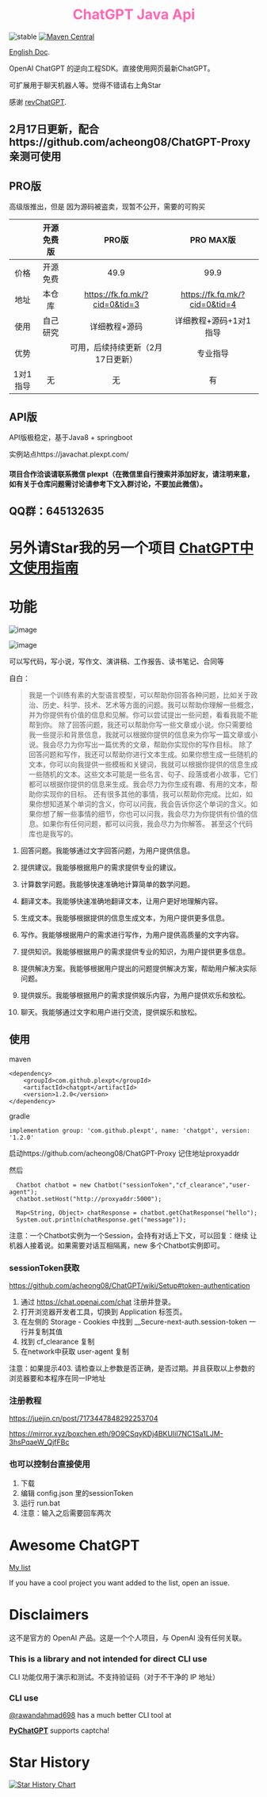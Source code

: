 
<h1 style="text-align: center; color: hotpink; -webkit-animation: rainbow 5s infinite; -moz-animation: rainbow 5s infinite; -o-animation: rainbow 5s infinite; animation: rainbow 5s infinite;">ChatGPT Java Api</h1>


![stable](https://img.shields.io/badge/stability-stable-brightgreen.svg)
[![Maven Central](https://img.shields.io/maven-central/v/com.github.plexpt/chatgpt)](https://maven-badges.herokuapp.com/maven-central/com.github.plexpt/chatgpt)

[English Doc](https://github.com/PlexPt/chatgpt-java/blob/main/README_en.md).

OpenAI ChatGPT 的逆向工程SDK。直接使用网页最新ChatGPT。

可扩展用于聊天机器人等。觉得不错请右上角Star

感谢 [revChatGPT](https://github.com/acheong08/ChatGPT).

## 2月17日更新，配合https://github.com/acheong08/ChatGPT-Proxy 亲测可使用

## PRO版

高级版推出，但是 因为源码被盗卖，现暂不公开，需要的可购买

|          | 开源免费版 |               PRO版               |           PRO MAX版           |
| :------: | :--------: | :-------------------------------: | :---------------------------: |
|   价格   |  开源免费  |               49.9                |             99.9              |
|   地址   |   本仓库   |   https://fk.fq.mk/?cid=0&tid=3   | https://fk.fq.mk/?cid=0&tid=4 |
|   使用   |  自己研究  |           详细教程+源码           |    详细教程+源码+1对1指导     |
|   优势   |            | 可用，后续持续更新（2月17日更新） |           专业指导            |
| 1对1指导 |     无     |                无                 |              有               |

## API版
API版极稳定，基于Java8 + springboot

实例站点https://javachat.plexpt.com/

#### 项目合作洽谈请联系微信 plexpt（在微信里自行搜索并添加好友，请注明来意，如有关于仓库问题需讨论请参考下文入群讨论，不要加此微信）。

## QQ群：645132635

# 另外请Star我的另一个项目 [ChatGPT中文使用指南](https://github.com/PlexPt/awesome-chatgpt-prompts-zh)

# 功能
![image](https://user-images.githubusercontent.com/15922823/206353660-47d99158-a664-4ade-b2f1-e2cc8ac68b74.png)

![image](https://user-images.githubusercontent.com/15922823/206615422-23c5e587-d29a-4f04-8d0d-f8dd7c19da37.png)

可以写代码，写小说，写作文、演讲稿、工作报告、读书笔记、合同等

自白：
> 我是一个训练有素的大型语言模型，可以帮助你回答各种问题，比如关于政治、历史、科学、技术、艺术等方面的问题。我可以帮助你理解一些概念，并为你提供有价值的信息和见解。你可以尝试提出一些问题，看看我能不能帮到你。
> 除了回答问题，我还可以帮助你写一些文章或小说。你只需要给我一些提示和背景信息，我就可以根据你提供的信息来为你写一篇文章或小说。我会尽力为你写出一篇优秀的文章，帮助你实现你的写作目标。
> 除了回答问题和写作，我还可以帮助你进行文本生成。如果你想生成一些随机的文本，你可以向我提供一些模板和关键词，我就可以根据你提供的信息生成一些随机的文本。这些文本可能是一些名言、句子、段落或者小故事，它们都可以根据你提供的信息来生成。我会尽力为你生成有趣、有用的文本，帮助你实现你的目标。
> 还有很多其他的事情，我可以帮助你完成。比如，如果你想知道某个单词的含义，你可以问我，我会告诉你这个单词的含义。如果你想了解一些事情的细节，你也可以问我，我会尽力为你提供有价值的信息。如果你有任何问题，都可以问我，我会尽力为你解答。
> 甚至这个代码库也是我写的。

1. 回答问题。我能够通过文字回答问题，为用户提供信息。

2. 提供建议。我能够根据用户的需求提供专业的建议。

3. 计算数学问题。我能够快速准确地计算简单的数学问题。

4. 翻译文本。我能够快速准确地翻译文本，让用户更好地理解内容。

5. 生成文本。我能够根据提供的信息生成文本，为用户提供更多信息。

6. 写作。我能够根据用户的需求进行写作，为用户提供高质量的文字内容。

7. 提供知识。我能够根据用户的需求提供专业的知识，为用户提供更多信息。

8. 提供解决方案。我能够根据用户提出的问题提供解决方案，帮助用户解决实际问题。

9. 提供娱乐。我能够根据用户的需求提供娱乐内容，为用户提供欢乐和放松。

10. 聊天。我能够通过文字和用户进行交流，提供娱乐和放松。





## 使用

maven
```
<dependency>
    <groupId>com.github.plexpt</groupId>
    <artifactId>chatgpt</artifactId>
    <version>1.2.0</version>
</dependency>
```

gradle
```
implementation group: 'com.github.plexpt', name: 'chatgpt', version: '1.2.0'
```

启动https://github.com/acheong08/ChatGPT-Proxy
记住地址proxyaddr

然后
```
  Chatbot chatbot = new Chatbot("sessionToken","cf_clearance","user-agent");
  chatbot.setHost("http://proxyaddr:5000");

  Map<String, Object> chatResponse = chatbot.getChatResponse("hello");
  System.out.println(chatResponse.get("message"));
```
注意：一个Chatbot实例为一个Session，会持有对话上下文，可以回复：继续 让机器人接着说。如果需要对话互相隔离，new 多个Chatbot实例即可。

### sessionToken获取
https://github.com/acheong08/ChatGPT/wiki/Setup#token-authentication

1. 通过 https://chat.openai.com/chat 注册并登录。
2. 打开浏览器开发者工具，切换到 Application 标签页。
3. 在左侧的 Storage - Cookies 中找到 __Secure-next-auth.session-token 一行并复制其值
4. 找到 cf_clearance 复制
5. 在network中获取 user-agent 复制

注意：如果提示403. 请检查以上参数是否正确，是否过期。并且获取以上参数的浏览器要和本程序在同一IP地址

### 注册教程

https://juejin.cn/post/7173447848292253704

https://mirror.xyz/boxchen.eth/9O9CSqyKDj4BKUIil7NC1Sa1LJM-3hsPqaeW_QjfFBc

### 也可以控制台直接使用
1. 下载
2. 编辑 config.json 里的sessionToken
3. 运行 run.bat
4. 注意：输入之后需要回车两次

# Awesome ChatGPT
[My list](https://github.com/stars/acheong08/lists/awesome-chatgpt)

If you have a cool project you want added to the list, open an issue.

# Disclaimers
这不是官方的 OpenAI 产品。这是一个个人项目，与 OpenAI 没有任何关联。

### This is a library and not intended for direct CLI use
CLI 功能仅用于演示和测试。不支持验证码（对于不干净的 IP 地址）

### CLI use
[@rawandahmad698](https://github.com/rawandahmad698) has a much better CLI tool at

**[PyChatGPT](https://github.com/rawandahmad698/PyChatGPT)** supports captcha!

# Star History

[![Star History Chart](https://api.star-history.com/svg?repos=PlexPt/chatgpt-java&type=Date)](https://star-history.com/#PlexPt/chatgpt-java&Date)
